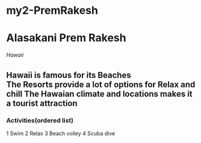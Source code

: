 # my2-PremRakesh
# Alasakani Prem Rakesh
###### Hawaii
Hawaii is famous for its **Beaches**</br>
The Resorts provide a lot of options for **Relax and chill**
The Hawaian **climate** and **locations** makes it a tourist attraction
---
### Activities(ordered list)
1 Swim
2 Relax
3 Beach volley
4 Scuba dive
